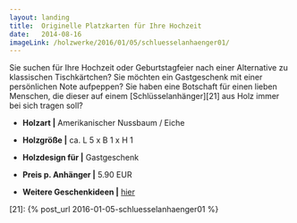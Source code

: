 ```yaml
---
layout: landing
title:  Originelle Platzkarten für Ihre Hochzeit
date:   2014-08-16
imageLink: /holzwerke/2016/01/05/schluesselanhaenger01/
---
```


Sie suchen für Ihre Hochzeit oder Geburtstagfeier nach einer Alternative zu klassischen Tischkärtchen? 
Sie möchten ein Gastgeschenk mit einer persönlichen Note aufpeppen? 
Sie haben eine Botschaft für einen lieben Menschen, 
die dieser auf einem [Schlüsselanhänger][21] aus Holz immer bei sich tragen soll?

* **Holzart \|** Amerikanischer Nussbaum / Eiche
* **Holzgröße \|** ca. L 5 x B 1 x H 1
* **Holzdesign für \|** Gastgeschenk
* **Preis p. Anhänger \|** 5.90 EUR

* **Weitere Geschenkideen \|** <a href="{{ site.baseurl }}/holzwerke">hier</a>



[21]: {% post_url 2016-01-05-schluesselanhaenger01 %}
